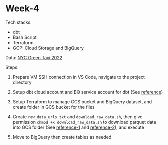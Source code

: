 # Week-4
Tech stacks:
- dbt
- Bash Script
- Terraform
- GCP: Cloud Storage and BigQuery 

Data:
[NYC Green Taxi 2022](https://www.nyc.gov/site/tlc/about/tlc-trip-record-data.page) 

Steps:
1. Prepare VM SSH connection in VS Code, navigate to the project directory
2. Setup dbt cloud account and BQ service account for dbt (See [reference](https://github.com/DataTalksClub/data-engineering-zoomcamp/blob/main/04-analytics-engineering/dbt_cloud_setup.md)) 

2. Setup Terraform to manage GCS bucket and BigQuery dataset, and create folder in GCS bucket for the files
3. Create `raw_data_urls.txt` and `download_raw_data.sh`, then give permission `chmod +x download_raw_data.sh` to download parquet data into GCS folder (See [reference-1](https://github.com/toddwschneider/nyc-taxi-data/tree/master) and [reference-2](https://stackoverflow.com/questions/55524999/is-there-any-terraform-module-to-create-folders-within-a-bucket-gcp)), and execute 
4. Move to BigQuery then create tables as needed